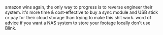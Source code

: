 amazon wins again, the only way to progress is to reverse engineer their system. it's more time & cost-effective to buy a sync module and USB stick or pay for their cloud storage than trying to make this shit work. word of advice if you want a NAS system to store your footage locally don't use Blink.

